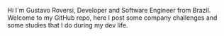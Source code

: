 Hi I´m Gustavo Roversi, Developer and Software Engineer from Brazil.
Welcome to my GitHub repo, here I post some company challenges and some studies that I do during my dev life.

<!---
groversi/groversi is a ✨ special ✨ repository because its `README.md` (this file) appears on your GitHub profile.
You can click the Preview link to take a look at your changes.
--->
